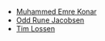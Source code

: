 - [Muhammed Emre Konar](muhammed.emre.konar@zalando.de)
- [Odd Rune Jacobsen](odd.rune.jacobsen@zalando.de)
- [Tim Lossen](tim.lossen@zalando.de)
